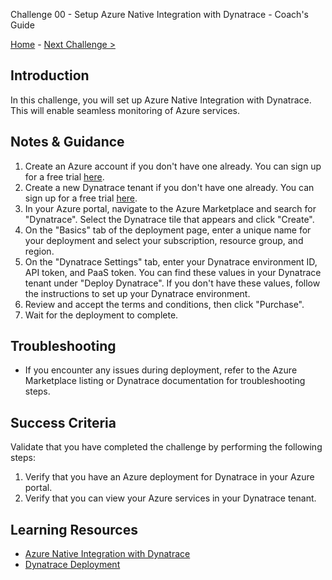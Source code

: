 Challenge 00 - Setup Azure Native Integration with Dynatrace - Coach's Guide 

[Home](../README.md) - [Next Challenge >](./Challenge-01.md)

## Introduction

In this challenge, you will set up Azure Native Integration with Dynatrace. This will enable seamless monitoring of Azure services.

## Notes & Guidance

1. Create an Azure account if you don't have one already. You can sign up for a free trial [here](https://azure.microsoft.com/en-us/free/).
2. Create a new Dynatrace tenant if you don't have one already. You can sign up for a free trial [here](https://www.dynatrace.com/trial/).
3. In your Azure portal, navigate to the Azure Marketplace and search for "Dynatrace". Select the Dynatrace tile that appears and click "Create".
4. On the "Basics" tab of the deployment page, enter a unique name for your deployment and select your subscription, resource group, and region.
5. On the "Dynatrace Settings" tab, enter your Dynatrace environment ID, API token, and PaaS token. You can find these values in your Dynatrace tenant under "Deploy Dynatrace". If you don't have these values, follow the instructions to set up your Dynatrace environment.
6. Review and accept the terms and conditions, then click "Purchase".
7. Wait for the deployment to complete.

## Troubleshooting

- If you encounter any issues during deployment, refer to the Azure Marketplace listing or Dynatrace documentation for troubleshooting steps.

## Success Criteria

Validate that you have completed the challenge by performing the following steps:

1. Verify that you have an Azure deployment for Dynatrace in your Azure portal.
2. Verify that you can view your Azure services in your Dynatrace tenant.

## Learning Resources

- [Azure Native Integration with Dynatrace](https://www.dynatrace.com/support/help/cloud-platforms/microsoft-azure/how-do-i-monitor-microsoft-azure-using-dynatrace/)
- [Dynatrace Deployment](https://www.dynatrace.com/support/help/cloud-platforms/microsoft-azure/how-do-i-deploy-dynatrace-to-microsoft-azure/)